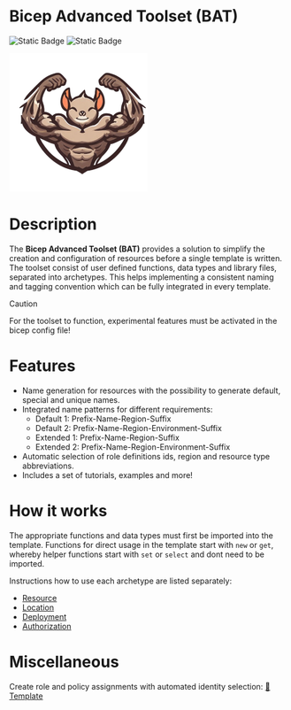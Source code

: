 # Bicep Advanced Toolset (BAT)
![Static Badge](https://img.shields.io/badge/Version-2.1.3-green) ![Static Badge](https://img.shields.io/badge/Bicep-0.30.23-blue)

![logo](/img/logo256.png)

# Description

The **Bicep Advanced Toolset (BAT)** provides a solution to simplify the creation and configuration of resources before a single template is written. The toolset consist of user defined functions, data types and library files, separated into archetypes. This helps implementing a consistent naming and tagging convention which can be fully integrated in every template.

> [!CAUTION]
> For the toolset to function, experimental features must be activated in the bicep config file!

# Features

- Name generation for resources with the possibility to generate default, special and unique names.
- Integrated name patterns for different requirements:
  - Default 1: Prefix-Name-Region-Suffix
  - Default 2: Prefix-Name-Region-Environment-Suffix
  - Extended 1: Prefix-Name-Region-Suffix
  - Extended 2: Prefix-Name-Region-Environment-Suffix
- Automatic selection of role definitions ids, region and resource type abbreviations.
- Includes a set of tutorials, examples and more!

# How it works

The appropriate functions and data types must first be imported into the template. Functions for direct usage in the template start with `new` or `get`, whereby helper functions start with `set` or `select` and dont need to be imported.

Instructions how to use each archetype are listed separately:

- [Resource](/docs/archetypeResource.md)
- [Location](/docs/archetypeLocation.md)
- [Deployment](/docs/archetypeDeployment.md)
- [Authorization](/docs/archetypeAuthorization.md)

# Miscellaneous

Create role and policy assignments with automated identity selection: [💪 Template](/src/authorization/main.bicep)